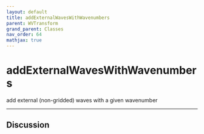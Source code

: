 ```yaml
---
layout: default
title: addExternalWavesWithWavenumbers
parent: WVTransform
grand_parent: Classes
nav_order: 64
mathjax: true
---
```


#  addExternalWavesWithWavenumbers

add external (non-gridded) waves with a given wavenumber


---

## Discussion

  
